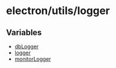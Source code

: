 # electron/utils/logger

## Variables

- [dbLogger](variables/dbLogger.md)
- [logger](variables/logger.md)
- [monitorLogger](variables/monitorLogger.md)
